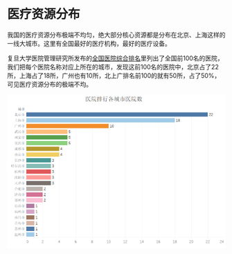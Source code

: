 # 医疗资源分布

我国的医疗资源分布极端不均匀，绝大部分核心资源都是分布在北京、上海这样的一线大城市。这里有全国最好的医疗机构，最好的医疗设备。

复旦大学医院管理研究所发布的[全国医院综合排名](<http://rank.cn-healthcare.com/rank/general-best> )里列出了全国前100名的医院，我们把每个医院名称对应上所在的城市，发现这前100名的医院中，北京占了22所，上海占了18所，广州也有10所，北上广排名前100的就有50所，占了50%，可见医疗资源分布的极端不均。

![](https://raw.githubusercontent.com/junstudys/images/master/%E6%AD%A3%E6%96%B9-%E5%90%84%E5%9F%8E%E5%B8%82%E6%8E%92%E5%90%8D100%E5%89%8D%E7%9A%84%E5%8C%BB%E9%99%A2%E6%95%B0.png)